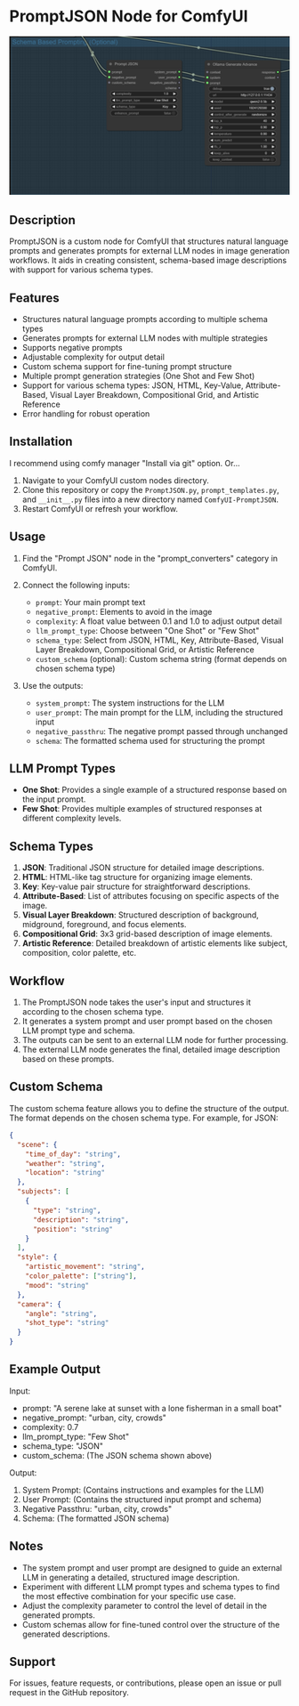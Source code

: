 # PromptJSON Node for ComfyUI
![PromptJSON](https://github.com/NeuralSamurAI/ComfyUI-PromptJSON/blob/main/image.png?raw=true)
## Description
PromptJSON is a custom node for ComfyUI that structures natural language prompts and generates prompts for external LLM nodes in image generation workflows. It aids in creating consistent, schema-based image descriptions with support for various schema types.

## Features
- Structures natural language prompts according to multiple schema types
- Generates prompts for external LLM nodes with multiple strategies
- Supports negative prompts
- Adjustable complexity for output detail
- Custom schema support for fine-tuning prompt structure
- Multiple prompt generation strategies (One Shot and Few Shot)
- Support for various schema types: JSON, HTML, Key-Value, Attribute-Based, Visual Layer Breakdown, Compositional Grid, and Artistic Reference
- Error handling for robust operation

## Installation
I recommend using comfy manager "Install via git" option. Or...

1. Navigate to your ComfyUI custom nodes directory.
2. Clone this repository or copy the `PromptJSON.py`, `prompt_templates.py`, and `__init__.py` files into a new directory named `ComfyUI-PromptJSON`.
3. Restart ComfyUI or refresh your workflow.

## Usage
1. Find the "Prompt JSON" node in the "prompt_converters" category in ComfyUI.
2. Connect the following inputs:
   - `prompt`: Your main prompt text
   - `negative_prompt`: Elements to avoid in the image
   - `complexity`: A float value between 0.1 and 1.0 to adjust output detail
   - `llm_prompt_type`: Choose between "One Shot" or "Few Shot"
   - `schema_type`: Select from JSON, HTML, Key, Attribute-Based, Visual Layer Breakdown, Compositional Grid, or Artistic Reference
   - `custom_schema` (optional): Custom schema string (format depends on chosen schema type)

3. Use the outputs:
   - `system_prompt`: The system instructions for the LLM
   - `user_prompt`: The main prompt for the LLM, including the structured input
   - `negative_passthru`: The negative prompt passed through unchanged
   - `schema`: The formatted schema used for structuring the prompt

## LLM Prompt Types
- **One Shot**: Provides a single example of a structured response based on the input prompt.
- **Few Shot**: Provides multiple examples of structured responses at different complexity levels.

## Schema Types
1. **JSON**: Traditional JSON structure for detailed image descriptions.
2. **HTML**: HTML-like tag structure for organizing image elements.
3. **Key**: Key-value pair structure for straightforward descriptions.
4. **Attribute-Based**: List of attributes focusing on specific aspects of the image.
5. **Visual Layer Breakdown**: Structured description of background, midground, foreground, and focus elements.
6. **Compositional Grid**: 3x3 grid-based description of image elements.
7. **Artistic Reference**: Detailed breakdown of artistic elements like subject, composition, color palette, etc.

## Workflow
1. The PromptJSON node takes the user's input and structures it according to the chosen schema type.
2. It generates a system prompt and user prompt based on the chosen LLM prompt type and schema.
3. The outputs can be sent to an external LLM node for further processing.
4. The external LLM node generates the final, detailed image description based on these prompts.

## Custom Schema
The custom schema feature allows you to define the structure of the output. The format depends on the chosen schema type. For example, for JSON:

```json
{
  "scene": {
    "time_of_day": "string",
    "weather": "string",
    "location": "string"
  },
  "subjects": [
    {
      "type": "string",
      "description": "string",
      "position": "string"
    }
  ],
  "style": {
    "artistic_movement": "string",
    "color_palette": ["string"],
    "mood": "string"
  },
  "camera": {
    "angle": "string",
    "shot_type": "string"
  }
}
```

## Example Output
Input:
- prompt: "A serene lake at sunset with a lone fisherman in a small boat"
- negative_prompt: "urban, city, crowds"
- complexity: 0.7
- llm_prompt_type: "Few Shot"
- schema_type: "JSON"
- custom_schema: (The JSON schema shown above)

Output:
1. System Prompt: (Contains instructions and examples for the LLM)
2. User Prompt: (Contains the structured input prompt and schema)
3. Negative Passthru: "urban, city, crowds"
4. Schema: (The formatted JSON schema)

## Notes
- The system prompt and user prompt are designed to guide an external LLM in generating a detailed, structured image description.
- Experiment with different LLM prompt types and schema types to find the most effective combination for your specific use case.
- Adjust the complexity parameter to control the level of detail in the generated prompts.
- Custom schemas allow for fine-tuned control over the structure of the generated descriptions.

## Support
For issues, feature requests, or contributions, please open an issue or pull request in the GitHub repository.
